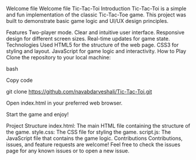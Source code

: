 Welcome file
Welcome file
Tic-Tac-Toi
Introduction
Tic-Tac-Toi is a simple and fun implementation of the classic Tic-Tac-Toe game. This project was built to demonstrate basic game logic and UI/UX design principles.

Features
Two-player mode.
Clear and intuitive user interface.
Responsive design for different screen sizes.
Real-time updates for game state.
Technologies Used
HTML5 for the structure of the web page.
CSS3 for styling and layout.
JavaScript for game logic and interactivity.
How to Play
Clone the repository to your local machine:

bash

Copy code

git clone https://github.com/navabdarveshali/Tic-Tac-Toi.git

Open index.html in your preferred web browser.

Start the game and enjoy!

Project Structure
index.html: The main HTML file containing the structure of the game.
style.css: The CSS file for styling the game.
script.js: The JavaScript file that contains the game logic.
Contributions
Contributions, issues, and feature requests are welcome! Feel free to check the issues page for any known issues or to open a new issue.